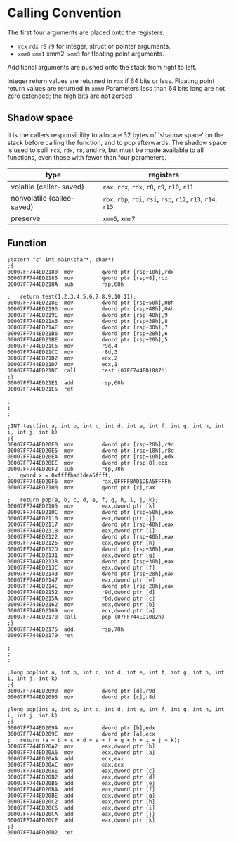 # Calling Convention

The first four arguments are placed onto the registers.

- `rcx` `rdx` `r8` `r9` for integer, struct or pointer arguments.
- `xmm0` `xmm1` xmm2` xmm3` for floating point arguments.

Additional arguments are pushed onto the stack from right to left.

Integer return values are returned in `rax` if 64 bits or less.
Floating point return values are returned in `xmm0`
Parameters less than 64 bits long are not zero extended; the high
bits are not zeroed.

## Shadow space

It is the callers responsibility to allocate 32 bytes of 'shadow space' on the stack before calling the function, and to pop afterwards. The shadow space is used to spill `rcx`, `rdx`, `r8`, and `r9`, but must be made available to all functions, even those with fewer than four parameters.

type | registers
--- | ---
volatile (caller-saved) | `rax`, `rcx`, `rdx`, `r8`, `r9`, `r10`, `r11`
nonvolatile (callee-saved) | `rbx`, `rbp`, `rdi`, `rsi`, `rsp`, `r12`, `r13`, `r14`, `r15`
preserve  | `xmm6`, `xmm7`

## Function

```assembly
;extern "c" int main(char*, char*)
;{
00007FF744ED2180  mov         qword ptr [rsp+10h],rdx  
00007FF744ED2185  mov         qword ptr [rsp+8],rcx  
00007FF744ED218A  sub         rsp,68h  

;	return test(1,2,3,4,5,6,7,8,9,10,11);
00007FF744ED218E  mov         dword ptr [rsp+50h],0Bh  
00007FF744ED2196  mov         dword ptr [rsp+48h],0Ah  
00007FF744ED219E  mov         dword ptr [rsp+40h],9  
00007FF744ED21A6  mov         dword ptr [rsp+38h],8  
00007FF744ED21AE  mov         dword ptr [rsp+30h],7  
00007FF744ED21B6  mov         dword ptr [rsp+28h],6  
00007FF744ED21BE  mov         dword ptr [rsp+20h],5  
00007FF744ED21C6  mov         r9d,4  
00007FF744ED21CC  mov         r8d,3  
00007FF744ED21D2  mov         edx,2  
00007FF744ED21D7  mov         ecx,1  
00007FF744ED21DC  call        test (07FF744ED1087h)  
;}
00007FF744ED21E1  add         rsp,68h  
00007FF744ED21E5  ret

;
;
;

;INT test(int a, int b, int c, int d, int e, int f, int g, int h, int i, int j, int k)
;{
00007FF744ED20E0  mov         dword ptr [rsp+20h],r9d  
00007FF744ED20E5  mov         dword ptr [rsp+18h],r8d  
00007FF744ED20EA  mov         dword ptr [rsp+10h],edx  
00007FF744ED20EE  mov         dword ptr [rsp+8],ecx  
00007FF744ED20F2  sub         rsp,78h  
;	qword x = 0xffffbad1dea5ffff;
00007FF744ED20F6  mov         rax,0FFFFBAD1DEA5FFFFh  
00007FF744ED2100  mov         qword ptr [x],rax  

;	return pop(a, b, c, d, e, f, g, h, i, j, k);
00007FF744ED2105  mov         eax,dword ptr [k]  
00007FF744ED210C  mov         dword ptr [rsp+50h],eax  
00007FF744ED2110  mov         eax,dword ptr [j]  
00007FF744ED2117  mov         dword ptr [rsp+48h],eax  
00007FF744ED211B  mov         eax,dword ptr [i]  
00007FF744ED2122  mov         dword ptr [rsp+40h],eax  
00007FF744ED2126  mov         eax,dword ptr [h]  
00007FF744ED212D  mov         dword ptr [rsp+38h],eax  
00007FF744ED2131  mov         eax,dword ptr [g]  
00007FF744ED2138  mov         dword ptr [rsp+30h],eax  
00007FF744ED213C  mov         eax,dword ptr [f]  
00007FF744ED2143  mov         dword ptr [rsp+28h],eax  
00007FF744ED2147  mov         eax,dword ptr [e]  
00007FF744ED214E  mov         dword ptr [rsp+20h],eax  
00007FF744ED2152  mov         r9d,dword ptr [d]  
00007FF744ED215A  mov         r8d,dword ptr [c]  
00007FF744ED2162  mov         edx,dword ptr [b]  
00007FF744ED2169  mov         ecx,dword ptr [a]  
00007FF744ED2170  call        pop (07FF744ED1082h)  
;}
00007FF744ED2175  add         rsp,78h  
00007FF744ED2179  ret

;
;
;

;long pop(int a, int b, int c, int d, int e, int f, int g, int h, int i, int j, int k)
;{
00007FF744ED2090  mov         dword ptr [d],r9d  
00007FF744ED2095  mov         dword ptr [c],r8d

;long pop(int a, int b, int c, int d, int e, int f, int g, int h, int i, int j, int k)
;{
00007FF744ED209A  mov         dword ptr [b],edx  
00007FF744ED209E  mov         dword ptr [a],ecx  
;	return (a + b + c + d + e + f + g + h + i + j + k);
00007FF744ED20A2  mov         eax,dword ptr [b]  
00007FF744ED20A6  mov         ecx,dword ptr [a]  
00007FF744ED20AA  add         ecx,eax  
00007FF744ED20AC  mov         eax,ecx  
00007FF744ED20AE  add         eax,dword ptr [c]  
00007FF744ED20B2  add         eax,dword ptr [d]  
00007FF744ED20B6  add         eax,dword ptr [e]  
00007FF744ED20BA  add         eax,dword ptr [f]  
00007FF744ED20BE  add         eax,dword ptr [g]  
00007FF744ED20C2  add         eax,dword ptr [h]  
00007FF744ED20C6  add         eax,dword ptr [i]  
00007FF744ED20CA  add         eax,dword ptr [j]  
00007FF744ED20CE  add         eax,dword ptr [k]  
;}
00007FF744ED20D2  ret
```
